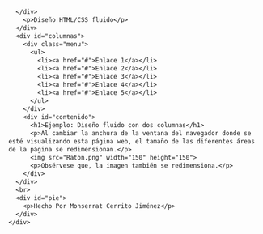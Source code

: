
<!DOCTYPE html>
<html lang="es-ES">
  <head>
    <meta charset='utf-8'>
    <meta name='viewport' content='width-divace-width, initial-scale=1, shrink-to-fit=no'>
    <link href='https://cdn.jsdelivr.net/npm/boxicons@2.0.5/css/boxicons.min.css' rel='stylesheet'>
    <meta name="viewport" content="width=device-width, initial-scale=1">
    <link rel="stylesheet" href="https://cdnjs.cloudflare.com/ajax/libs/normalize/5.0.0/normalize.min.css">
    <link rel="stylesheet" href="https://fonts.googleapis.com/css?family=Montserrat">
    <title>Ejemplo de diseño fluido con dos columnas</title>
    <link rel="shortcut icon" href="medium-square-logo-204.png">
    <link rel="stylesheet" href="CSS.css">
  </head>
  <body>
    <div id="contenedor">
      <div id="cabecera">
        <div>
          <a href="dosColumnas.html"><i class='bx bxl-medium-square'></i></a>
        
      </div>
        <p>Diseño HTML/CSS fluido</p>
      </div>
      <div id="columnas">
        <div class="menu">
          <ul>
            <li><a href="#">Enlace 1</a></li>
            <li><a href="#">Enlace 2</a></li>
            <li><a href="#">Enlace 3</a></li>
            <li><a href="#">Enlace 4</a></li>
            <li><a href="#">Enlace 5</a></li>
          </ul>
        </div>
        <div id="contenido">
          <h1>Ejemplo: Diseño fluido con dos columnas</h1>
          <p>Al cambiar la anchura de la ventana del navegador donde se esté visualizando esta página web, el tamaño de las diferentes áreas de la página se redimensionan.</p>
          <img src="Raton.png" width="150" height="150">
          <p>Obsérvese que, la imagen también se redimensiona.</p>
        </div>
      </div>
      <br>
      <div id="pie">
        <p>Hecho Por Monserrat Cerrito Jiménez</p>
      </div>
    </div>
  </body>
</html>
